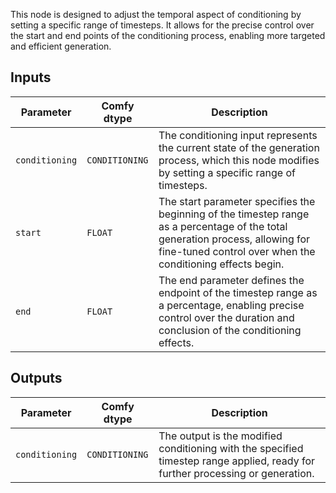 This node is designed to adjust the temporal aspect of conditioning by setting a specific range of timesteps. It allows for the precise control over the start and end points of the conditioning process, enabling more targeted and efficient generation.

## Inputs

| Parameter | Comfy dtype | Description |
| --- | --- | --- |
| `conditioning` | `CONDITIONING` | The conditioning input represents the current state of the generation process, which this node modifies by setting a specific range of timesteps. |
| `start` | `FLOAT` | The start parameter specifies the beginning of the timestep range as a percentage of the total generation process, allowing for fine-tuned control over when the conditioning effects begin. |
| `end` | `FLOAT` | The end parameter defines the endpoint of the timestep range as a percentage, enabling precise control over the duration and conclusion of the conditioning effects. |

## Outputs

| Parameter | Comfy dtype | Description |
| --- | --- | --- |
| `conditioning` | `CONDITIONING` | The output is the modified conditioning with the specified timestep range applied, ready for further processing or generation. |
